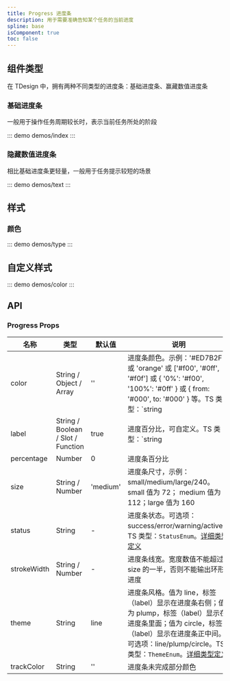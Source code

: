 ```yaml
---
title: Progress 进度条
description: 用于需要准确告知某个任务的当前进度
spline: base
isComponent: true
toc: false
---
```



## 组件类型

在 TDesign 中，拥有两种不同类型的进度条：基础进度条、赢藏数值进度条

### 基础进度条

一般用于操作任务周期较长时，表示当前任务所处的阶段

::: demo demos/index
:::

### 隐藏数值进度条

相比基础进度条更轻量，一般用于任务提示较短的场景

::: demo demos/text
:::

## 样式

### 颜色

::: demo demos/type
:::

## 自定义样式

::: demo demos/color
:::

## API

### Progress Props
名称 | 类型 | 默认值 | 说明 | 必传
-- | -- | -- | -- | --
color | String / Object / Array | '' | 进度条颜色。示例：'#ED7B2F' 或 'orange' 或 ['#f00', '#0ff', '#f0f'] 或 { '0%': '#f00', '100%': '#0ff' } 或  { from: '#000', to: '#000' } 等。TS 类型：`string | Array<string> | Record<string, string>` | N
label | String / Boolean / Slot / Function | true | 进度百分比，可自定义。TS 类型：`string | boolean | TNode`。[通用类型定义](/tdesign-mobile-vue/blob/develop/src/common.ts) | N
percentage | Number | 0 | 进度条百分比 | N
size | String / Number | 'medium' | 进度条尺寸，示例：small/medium/large/240。small 值为 72； medium 值为 112；large 值为 160 | N
status | String | - | 进度条状态。可选项：success/error/warning/active。TS 类型：`StatusEnum`。[详细类型定义](/tdesign-mobile-vue/tree/develop/src/progress/type.ts) | N
strokeWidth | String / Number | - | 进度条线宽。宽度数值不能超过 size 的一半，否则不能输出环形进度 | N
theme | String | line | 进度条风格。值为 line，标签（label）显示在进度条右侧；值为 plump，标签（label）显示在进度条里面；值为 circle，标签（label）显示在进度条正中间。可选项：line/plump/circle。TS 类型：`ThemeEnum`。[详细类型定义](/tdesign-mobile-vue/tree/develop/src/progress/type.ts) | N
trackColor | String | '' | 进度条未完成部分颜色 | N
